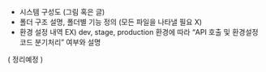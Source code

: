 - 시스템 구성도 (그림 혹은 글)
- 폴더 구조 설명, 폴더별 기능 정의 (모든 파일을 나타낼 필요 X)
- 환경 설정 내역
 EX) dev, stage, production 환경에 따라 “API 호출 및 환경설정 코드 분기처리” 여부와 설명
 
( 정리예정 )
